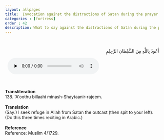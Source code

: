 ```yaml
---
layout: allpages
title:  Invocation against the distractions of Satan during the prayer and recitation of the Qur'an
categories : [fortress]
order : 42
description: What to say against the distractions of Satan during the prayer and recitation of the Qur'an
---
```

&nbsp;
<div class="arabictext" dir="RTL">

أَعُوذُ بِاللَّهِ مِنَ الشَّيْطانِ الرَّجِيْمِ

</div>
&nbsp;


<audio controls  preload="none">
  <source src="{{ site.baseurl }}/audio/fortress/138.mp3" type="audio/mpeg">
Your browser does not support the audio element.
</audio>


&nbsp;
<div class="duaextra" tabindex="0">
<div><strong>Transliteration</strong></div>
<div class="extra">138. 'A'oothu billaahi minash-Shaytaanir-rajeem.</div>
</div>
&nbsp;
<div class="duaextra" tabindex="0">
<div><strong>Translation</strong></div>
<div class="extra">(Say:) I seek refuge in Allah from Satan the outcast (then spit to your left). (Do this three times reciting in Arabic.)</div>
</div>
&nbsp;
<div class="duaextra" tabindex="0">
<div><strong>Reference</strong></div>
<div class="extra">Reference: Muslim 4/1729.</div>
</div>
